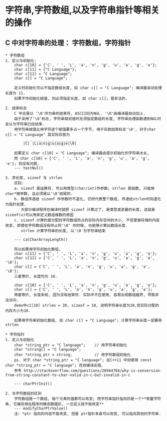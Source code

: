 # 字符串,字符数组,以及字符串指针等相关的操作

## C 中对字符串的处理：	字符数组，字符指针

	* 字符数组
	1. 定义与初始化:
        char c[10] = {'C', ' ', 'L', 'a', 'n', 'g', 'u', 'a', 'g', 'e'};
		char c[11] = {"C Language"};
		char c[11] = "C Language";
		char c[] = "C Language";

        定义时初始化可以不指定数组长度, 如 char c[] = "C Language"; 编译器自动处理长度为 11.
        如果不作初始化赋值, 则必须指定长度, 如 char c[]; 是非法的.
	
	2. 结束标志
		C 中总是以 '\0'作为串的结束符, ASCII码为NUL. '\0'由编译器自动加上.
		由于采用了'\0'标志, 字符串赋初值时无须指定数组的长度, 字符串处理函数遇到NUL时会认为字符串已经结束.
		用字符串赋值比用字符逐个赋值要多占一个字节, 用于存放结束标志'\0', 对于char c[] = "C Language" 其实际存放为
			 _ _ _ _ _ _ _ _ _ _ __
			|C| |L|a|n|g|u|a|g|e|\0|
			
		如果定义 char c[10] = "C Language"; 编译器会提示初始化的字符串太长, 
		而 char c[10] = {'C', ' ', 'L', 'a', 'n', 'g', 'u', 'a', 'g', 'e'}; 则没有问题.
		--- testNul()
	
	3. 求长度, sizeof 与 strlen
		区别:
		a. sizeof 是运算符, 可以用类型(char/int)作参数; strlen 是函数, 只能用char*做参数, 且必须是以'\0'结尾的.
		b. 数组传递给 sizeof 作参数时不退化, 仍然代表整个数组, 传递给strlen时则退化为指针处理.
		   大部分编译程序在编译时就把 sizeof 计算过了, 是类型或变量的长度, 这就是sizeof(x)可以用来定义数组维数的原因
		c. sizeof 计算的是分配的字符数组所占的实际内存空间的大小, 不受里面存储的内容改变, 即使在字符数组没有终止符'\0' 的时候, 也能够计算出数组长度.
		   strlen 计算字符串的长度, 以'\0'为字符串结束
				
		--- calCharArrayLength()
		
		所以如果用字符初始化数组,
		char c[11] = {'C', ' ', 'L', 'a', 'n', 'g', 'u', 'a', 'g', 'e'};
		char c[11] = {'C', ' ', 'L', 'a', 'n', 'g', 'u', 'a', 'g', 'e', '\0'};
		char c[] = {'C', ' ', 'L', 'a', 'n', 'g', 'u', 'a', 'g', 'e', '\0'};
		三者等价, 长度均为 10.

		char c[10] = {'C', ' ', 'L', 'a', 'n', 'g', 'u', 'a', 'g', 'e'};
		char c[] = {'C', ' ', 'L', 'a', 'n', 'g', 'u', 'a', 'g', 'e'};
		两者等价, 长度未知, 因为没有结束符. 实际中不应使用, 容易出现数组越界, 导致非法访问.
		demo中c1[10] strlen = 20, sizeof = 10, 说明字符串长度为20,但实际分配的内存大小为10.
		        
		如果用字符串初始化数组, 如 char c[] = "C Language"; 计算字符串长度一定要用 strlen

	* 字符指针
    1. 定义与初始化
    	char *string_ptr = "C language";	// 用字符串初始化
		char *string[] = "C language";
		char *string_ptr = string;			// 用字符数组初始化
		ps. 对于 char *string_ptr = "C language"; 在C++11 中则使用 const char *string_ptr = "C language"; 否则编译出错, 
		参考 http://stackoverflow.com/questions/20944784/why-is-conversion-from-string-constant-to-char-valid-in-c-but-invalid-in-c

		--- charPtrInit()

	2. 与字符数组的区别
		字符数组是一个数组, 每个元素的值都可以改变; 而字符串指针指向的是一个**常量字符串, 它被存放在程序的静态数据区, 一旦定义就不能改变**
		--- modifyCharPtrValue()
		注: *ptr 指向的内容不能改变, 但是 ptr指针本身可以改变, 可以指向其他的字符串.
	
        

